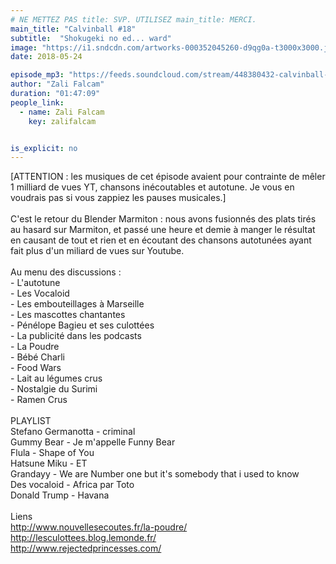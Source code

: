```yaml
---
# NE METTEZ PAS title: SVP. UTILISEZ main_title: MERCI.
main_title: "Calvinball #18"
subtitle:  "Shokugeki no ed... ward"
image: "https://i1.sndcdn.com/artworks-000352045260-d9qg0a-t3000x3000.jpg"
date: 2018-05-24

episode_mp3: "https://feeds.soundcloud.com/stream/448380432-calvinball-radio-calvinball-18-shokugeki-no-ed-ward.mp3"
author: "Zali Falcam"
duration: "01:47:09"
people_link: 
  - name: Zali Falcam
    key: zalifalcam


is_explicit: no
---
```


<PodcastHeader/>

<!-- ECRIRE LA DESCRIPTION DE L'EPISODE SOUS CETTE LIGNE -->
[ATTENTION : les musiques de cet épisode avaient pour contrainte de mêler 1 milliard de vues YT, chansons inécoutables et autotune. Je vous en voudrais pas si vous zappiez les pauses musicales.]<br><br>C'est le retour du Blender Marmiton : nous avons fusionnés des plats tirés au hasard sur Marmiton, et passé une heure et demie à manger le résultat en causant de tout et rien et en écoutant des chansons autotunées ayant fait plus d'un miliard de vues sur Youtube.<br><br>Au menu des discussions :<br>- L'autotune<br>- Les Vocaloid<br>- Les embouteillages à Marseille<br>- Les mascottes chantantes<br>- Pénélope Bagieu et ses culottées<br>- La publicité dans les podcasts<br>- La Poudre<br>- Bébé Charli<br>- Food Wars<br>- Lait au légumes crus<br>- Nostalgie du Surimi<br>- Ramen Crus<br><br>PLAYLIST<br>Stefano Germanotta - criminal<br>Gummy Bear - Je m'appelle Funny Bear<br>Flula - Shape of You<br>Hatsune Miku - ET<br>Grandayy - We are Number one but it's somebody that i used to know<br>Des vocaloid - Africa par Toto<br>Donald Trump - Havana<br><br>Liens<br>http://www.nouvellesecoutes.fr/la-poudre/<br>http://lesculottees.blog.lemonde.fr/<br>http://www.rejectedprincesses.com/

